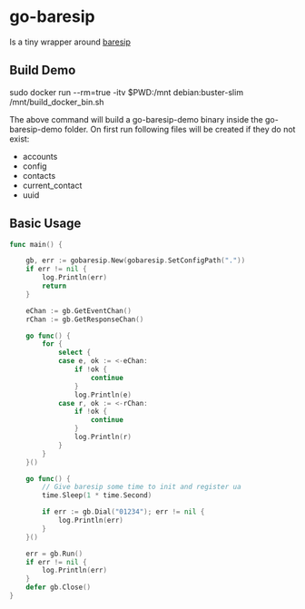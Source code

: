 # go-baresip

Is a tiny wrapper around [baresip](https://github.com/baresip/baresip)

## Build Demo

sudo docker run --rm=true -itv $PWD:/mnt debian:buster-slim /mnt/build_docker_bin.sh

The above command will build a go-baresip-demo binary inside the go-baresip-demo folder.
On first run following files will be created if they do not exist:

* accounts
* config
* contacts
* current_contact
* uuid

## Basic Usage

```Go
func main() {

    gb, err := gobaresip.New(gobaresip.SetConfigPath("."))
    if err != nil {
        log.Println(err)
        return
    }

    eChan := gb.GetEventChan()
    rChan := gb.GetResponseChan()

    go func() {
        for {
            select {
            case e, ok := <-eChan:
                if !ok {
                    continue
                }
                log.Println(e)
            case r, ok := <-rChan:
                if !ok {
                    continue
                }
                log.Println(r)
            }
        }
    }()

    go func() {
        // Give baresip some time to init and register ua
        time.Sleep(1 * time.Second)

        if err := gb.Dial("01234"); err != nil {
            log.Println(err)
        }
    }()

    err = gb.Run()
    if err != nil {
        log.Println(err)
    }
    defer gb.Close()
}
```